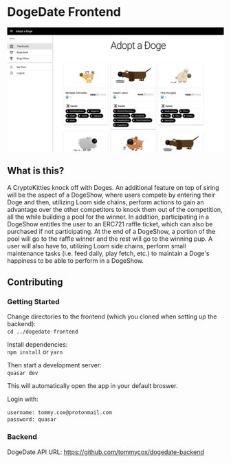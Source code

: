 # DogeDate Frontend

![Main](dogedate.png)

## What is this?

A CryptoKitties knock off with Doges. An additional feature on top of siring will be the aspect of a DogeShow, where users compete by entering their Doge and then, utilizing Loom side chains, perform actions to gain an advantage over the other competitors to knock them out of the competition, all the while building a pool for the winner. In addition, participating in a DogeShow entitles the user to an ERC721 raffle ticket, which can also be purchased if not participating. At the end of a DogeShow, a portion of the pool will go to the raffle winner and the rest will go to the winning pup. A user will also have to, utilizing Loom side chains, perform small maintenance tasks (i.e. feed daily, play fetch, etc.) to maintain a Doge's happiness to be able to perform in a DogeShow.

## Contributing

### Getting Started

Change directories to the frontend (which you cloned when setting up the backend):  
`cd ../dogedate-frontend`

Install dependencies:  
`npm install` or `yarn`

Then start a development server:  
`quasar dev`

This will automatically open the app in your default broswer.

Login with:
```
username: tommy.cox@protonmail.com
password: quasar
```

### Backend
DogeDate API URL: https://github.com/tommycox/dogedate-backend
